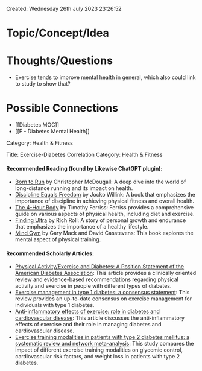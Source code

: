 ---
---

Created: Wednesday 26th July 2023 23:26:52

# Topic/Concept/Idea


# Thoughts/Questions

- Exercise tends to improve mental health in general, which also could link to study to show that?

# Possible Connections

- [[Diabetes MOC]]
- [[F - Diabetes Mental Health]]

Category: Health & Fitness

Title: Exercise-Diabetes Correlation
Category: Health & Fitness

#### Recommended Reading (found by Likewise ChatGPT plugin):

- [Born to Run](https://likewise.com/books/QQiPoNLNhLsC) by Christopher McDougall: A deep dive into the world of long-distance running and its impact on health.
- [Discipline Equals Freedom](https://likewise.com/books/4cI1DgAAQBAJ) by Jocko Willink: A book that emphasizes the importance of discipline in achieving physical fitness and overall health.
- [The 4-Hour Body](https://likewise.com/books/yeIGdYQQNQsC) by Timothy Ferriss: Ferriss provides a comprehensive guide on various aspects of physical health, including diet and exercise.
- [Finding Ultra](https://likewise.com/books/I8hbtAHgYY4C) by Rich Roll: A story of personal growth and endurance that emphasizes the importance of a healthy lifestyle.
- [Mind Gym](https://likewise.com/books/arDM9Zbd1ZwC) by Gary Mack and David Casstevens: This book explores the mental aspect of physical training.

#### Recommended Scholarly Articles:

- [Physical Activity/Exercise and Diabetes: A Position Statement of the American Diabetes Association](https://care.diabetesjournals.org/content/diacare/39/11/2065.full.pdf): This article provides a clinically oriented review and evidence-based recommendations regarding physical activity and exercise in people with different types of diabetes.
- [Exercise management in type 1 diabetes: a consensus statement](https://ogma.newcastle.edu.au:443/vital/access/services/Download/uon:30992/ATTACHMENT02): This review provides an up-to-date consensus on exercise management for individuals with type 1 diabetes.
- [Anti-inflammatory effects of exercise: role in diabetes and cardiovascular disease](https://onlinelibrary.wiley.com/doi/pdfdirect/10.1111/eci.12781): This article discusses the anti-inflammatory effects of exercise and their role in managing diabetes and cardiovascular disease.
- [Exercise training modalities in patients with type 2 diabetes mellitus: a systematic review and network meta-analysis](https://ijbnpa.biomedcentral.com/track/pdf/10.1186/s12966-018-0703-3): This study compares the impact of different exercise training modalities on glycemic control, cardiovascular risk factors, and weight loss in patients with type 2 diabetes.
